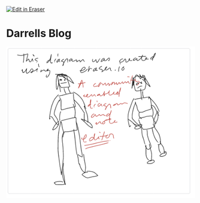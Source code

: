 <p><a target="_blank" href="https://app.eraser.io/workspace/0Shjpi8omM16qq7rsyse" id="edit-in-eraser-github-link"><img alt="Edit in Eraser" src="https://firebasestorage.googleapis.com/v0/b/second-petal-295822.appspot.com/o/images%2Fgithub%2FOpen%20in%20Eraser.svg?alt=media&amp;token=968381c8-a7e7-472a-8ed6-4a6626da5501"></a></p>

# Darrells Blog
![Figure 1](/.eraser/0Shjpi8omM16qq7rsyse___301xsdjegIhCWWtkaPWMzsC07qP2___---figure---JoDUO76FdoyW7buA8I099---figure---iJTHnjiW4IezhW3hy4uklA.png "Figure 1")




<!--- Eraser file: https://app.eraser.io/workspace/0Shjpi8omM16qq7rsyse --->